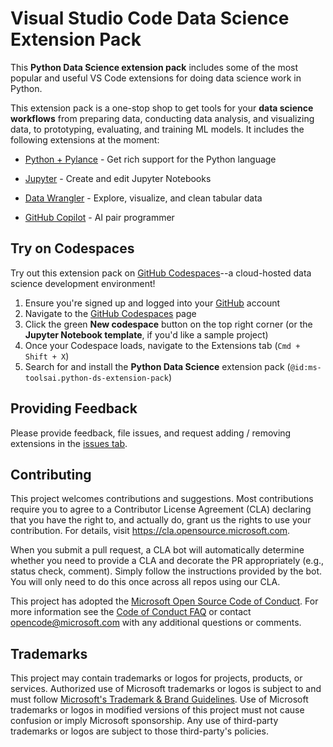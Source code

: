 # Visual Studio Code Data Science Extension Pack

This **Python Data Science extension pack** includes some of the most popular and useful VS Code extensions for doing data science work in Python.

This extension pack is a one-stop shop to get tools for your **data science workflows** from preparing data, conducting data analysis, and visualizing data, to prototyping, evaluating, and training ML models. It includes the following extensions at the moment:


- [Python + Pylance](https://marketplace.visualstudio.com/items?itemName=ms-python.python) - Get  rich support for the Python language
- [Jupyter](https://marketplace.visualstudio.com/items?itemName=ms-toolsai.jupyter) - Create and edit Jupyter Notebooks
- [Data Wrangler](https://marketplace.visualstudio.com/items?itemName=ms-toolsai.datawrangler) - Explore, visualize, and clean tabular data

- [GitHub Copilot](https://marketplace.visualstudio.com/items?itemName=github.copilot) - AI pair programmer

## Try on Codespaces

Try out this extension pack on [GitHub Codespaces](https://github.com/codespaces)--a cloud-hosted data science development environment!

1. Ensure you're signed up and logged into your [GitHub](https://github.com/) account
2. Navigate to the [GitHub Codespaces](https://github.com/codespaces) page
3. Click the green **New codespace** button on the top right corner (or the **Jupyter Notebook template**, if you'd like a sample project)
4. Once your Codespace loads, navigate to the Extensions tab (`Cmd + Shift + X`)
5. Search for and install the **Python Data Science** extension pack (`@id:ms-toolsai.python-ds-extension-pack`)

## Providing Feedback

Please provide feedback, file issues, and request adding / removing extensions in the [issues tab](https://github.com/microsoft/vscode-python-ds-extension-pack/issues).

## Contributing

This project welcomes contributions and suggestions.  Most contributions require you to agree to a
Contributor License Agreement (CLA) declaring that you have the right to, and actually do, grant us
the rights to use your contribution. For details, visit https://cla.opensource.microsoft.com.

When you submit a pull request, a CLA bot will automatically determine whether you need to provide
a CLA and decorate the PR appropriately (e.g., status check, comment). Simply follow the instructions
provided by the bot. You will only need to do this once across all repos using our CLA.

This project has adopted the [Microsoft Open Source Code of Conduct](https://opensource.microsoft.com/codeofconduct/).
For more information see the [Code of Conduct FAQ](https://opensource.microsoft.com/codeofconduct/faq/) or
contact [opencode@microsoft.com](mailto:opencode@microsoft.com) with any additional questions or comments.

## Trademarks

This project may contain trademarks or logos for projects, products, or services. Authorized use of Microsoft 
trademarks or logos is subject to and must follow 
[Microsoft's Trademark & Brand Guidelines](https://www.microsoft.com/en-us/legal/intellectualproperty/trademarks/usage/general).
Use of Microsoft trademarks or logos in modified versions of this project must not cause confusion or imply Microsoft sponsorship.
Any use of third-party trademarks or logos are subject to those third-party's policies.
